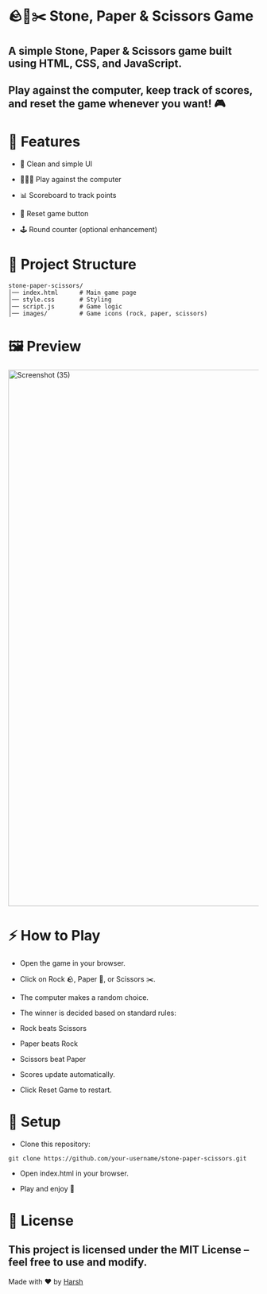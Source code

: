 # 🪨📄✂️ Stone, Paper & Scissors Game

## A simple Stone, Paper & Scissors game built using HTML, CSS, and JavaScript.
## Play against the computer, keep track of scores, and reset the game whenever you want! 🎮

# 🚀 Features

- 🎨 Clean and simple UI

- 🧑‍🤝‍🧑 Play against the computer

- 📊 Scoreboard to track points

- 🔄 Reset game button

- 🕹️ Round counter (optional enhancement)

# 📂 Project Structure
```
stone-paper-scissors/
│── index.html      # Main game page
│── style.css       # Styling
│── script.js       # Game logic
│── images/         # Game icons (rock, paper, scissors)
```

# 🖼️ Preview

<img width="1920" height="1080" alt="Screenshot (35)" src="https://github.com/user-attachments/assets/f9763737-5ed2-43f2-a947-4bc3042a0bf5" />


# ⚡ How to Play

- Open the game in your browser.

- Click on Rock 🪨, Paper 📄, or Scissors ✂️.

- The computer makes a random choice.

- The winner is decided based on standard rules:

- Rock beats Scissors

- Paper beats Rock

- Scissors beat Paper

- Scores update automatically.

- Click Reset Game to restart.

# 🔧 Setup

- Clone this repository:
```
git clone https://github.com/your-username/stone-paper-scissors.git
```

- Open index.html in your browser.

- Play and enjoy 🎉

# 📜 License

## This project is licensed under the MIT License – feel free to use and modify.

Made with ❤️ by [Harsh](https://github.com/harsh31tkd)
